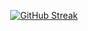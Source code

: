 <p align="center">
<a href="https://git.io/streak-stats"><img src="https://streak-stats.demolab.com?user=Aadameqq&theme=tokyonight&hide_border=true&border_radius=4.7" alt="GitHub Streak" /></a>
</p>
